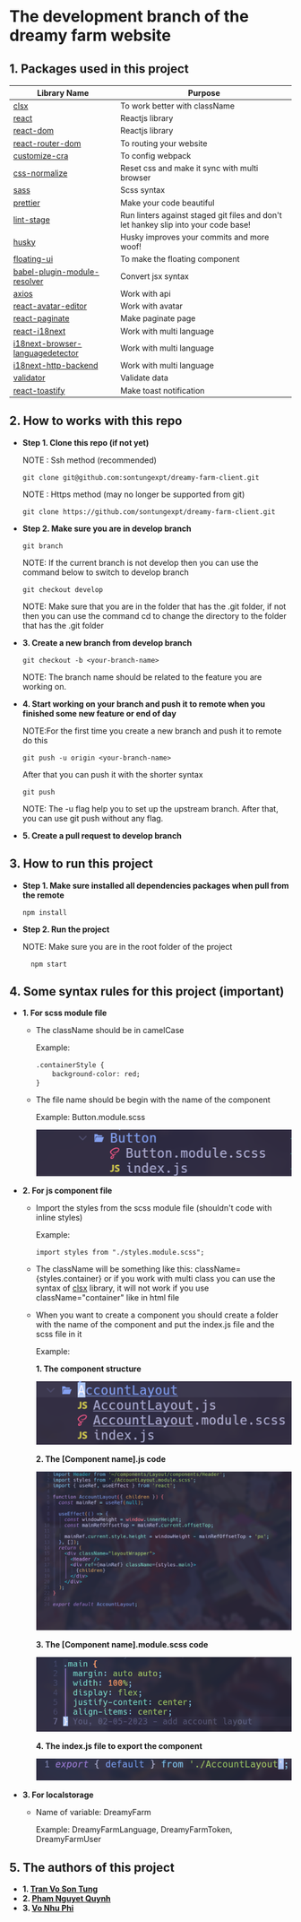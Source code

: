 # The development branch of the dreamy farm website

## 1. Packages used in this project

| Library Name                                                                                    | Purpose                                                                             |
| ----------------------------------------------------------------------------------------------- | ----------------------------------------------------------------------------------- |
| [clsx](https://www.npmjs.com/package/clsx)                                                      | To work better with className                                                       |
| [react](https://www.npmjs.com/package/react)                                                    | Reactjs library                                                                     |
| [react-dom](https://www.npmjs.com/package/react-dom)                                            | Reactjs library                                                                     |
| [react-router-dom](https://www.npmjs.com/package/react-router-dom)                              | To routing your website                                                             |
| [customize-cra](https://www.npmjs.com/package/customize-cra)                                    | To config webpack                                                                   |
| [css-normalize](https://www.npmjs.com/package/css-normalize)                                    | Reset css and make it sync with multi browser                                       |
| [sass](https://www.npmjs.com/package/sass)                                                      | Scss syntax                                                                         |
| [prettier](https://www.npmjs.com/package/prettier)                                              | Make your code beautiful                                                            |
| [lint-stage](https://github.com/okonet/lint-staged)                                             | Run linters against staged git files and don't let hankey slip into your code base! |
| [husky](https://github.com/typicode/husky)                                                      | Husky improves your commits and more woof!                                          |
| [floating-ui](https://floating-ui.com/docs/getting-started)                                     | To make the floating component                                                      |
| [babel-plugin-module-resolver](https://github.com/tleunen/babel-plugin-module-resolver)         | Convert jsx syntax                                                                  |
| [axios](https://github.com/axios/axios)                                                         | Work with api                                                                       |
| [react-avatar-editor](https://github.com/mosch/react-avatar-editor)                             | Work with avatar                                                                    |
| [react-paginate](https://github.com/AdeleD/react-paginate)                                      | Make paginate page                                                                  |
| [react-i18next](https://react.i18next.com/)                                                     | Work with multi language                                                            |
| [i18next-browser-languagedetector](https://github.com/i18next/i18next-browser-languageDetector) | Work with multi language                                                            |
| [i18next-http-backend](https://github.com/i18next/i18next-http-backend)                         | Work with multi language                                                            |
| [validator](https://github.com/validatorjs/validator.js/)                                       | Validate data                                                                       |
| [react-toastify](https://github.com/fkhadra/react-toastify)                                     | Make toast notification                                                             |

## 2. How to works with this repo

- **Step 1. Clone this repo (if not yet)**

  NOTE : Ssh method (recommended)

  ```
  git clone git@github.com:sontungexpt/dreamy-farm-client.git
  ```

  NOTE : Https method (may no longer be supported from git)

  ```
  git clone https://github.com/sontungexpt/dreamy-farm-client.git
  ```

- **Step 2. Make sure you are in develop branch**

  ```
  git branch
  ```

  NOTE: If the current branch is not develop then you can use the command below to switch to develop branch

  ```
  git checkout develop
  ```

  NOTE: Make sure that you are in the folder that has the .git folder, if not
  then you can use the command cd to change the directory to the folder that has the .git folder

- **3. Create a new branch from develop branch**

  ```
  git checkout -b <your-branch-name>
  ```

  NOTE: The branch name should be related to the feature you are working on.

- **4. Start working on your branch and push it to remote when you finished some new feature or end of day**

  NOTE:For the first time you create a new branch and push it to remote do this

  ```
  git push -u origin <your-branch-name>
  ```

  After that you can push it with the shorter syntax

  ```
  git push
  ```

  NOTE: The -u flag help you to set up the upstream branch. After that, you can use git push without any flag.

- **5. Create a pull request to develop branch**

## 3. How to run this project

- **Step 1. Make sure installed all dependencies packages when pull from the
  remote**

  ```
  npm install
  ```

- **Step 2. Run the project**

  NOTE: Make sure you are in the root folder of the project

  ```
    npm start
  ```

## 4. Some syntax rules for this project (important)

- **1. For scss module file**

  - The className should be in camelCase

    Example:

    ```
    .containerStyle {
        background-color: red;
    }
    ```

  - The file name should be begin with the name of the component

    Example: Button.module.scss

    ![Scss FileName Example](./gitsources/scss-file-name-example.png)

- **2. For js component file**

  - Import the styles from the scss module file (shouldn't code with inline
    styles)

    Example:

    ```
    import styles from "./styles.module.scss";
    ```

  - The className will be something like this: className={styles.container} or
    if you work with multi class you can use the syntax of [clsx](https://www.npmjs.com/package/clsx) library, it
    will not work if you use className="container" like in html file

  - When you want to create a component you should create a folder with the name
    of the component and put the index.js file and the scss file in it

    Example:

    **1. The component structure**

    ![Component Example](./gitsources/component-example.png)

    **2. The [Component name].js code**

    ![Component.js Example](./gitsources/component-file-example.png)

    **3. The [Component name].module.scss code**

    ![Component Scss Example](./gitsources/scss-file-example.png)

    **4. The index.js file to export the component**

    ![Component Index Example](./gitsources/index-file-example.png)

- **3. For localstorage**

  - Name of variable: DreamyFarm<variablename>

    Example: DreamyFarmLanguage, DreamyFarmToken, DreamyFarmUser

## 5. The authors of this project

- **1. [Tran Vo Son Tung](https://github.com/sontungexpt)**
- **2. [Pham Nguyet Quynh](https://github.com/PhamNguyetQuynh)**
- **3. [Vo Nhu Phi](https://github.com/phifin)**
